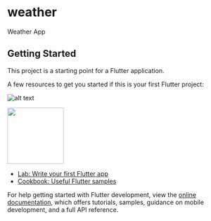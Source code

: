 # weather

Weather App

## Getting Started

This project is a starting point for a Flutter application.

A few resources to get you started if this is your first Flutter project:

![alt text](https://mdevelopers.com/storage/0_blue-bar-happyman_7eeec26b.webp)

<img src="https://mdevelopers.com/storage/0_blue-bar-happyman_7eeec26b.webp" width="128"/>

- [Lab: Write your first Flutter app](https://docs.flutter.dev/get-started/codelab)
- [Cookbook: Useful Flutter samples](https://docs.flutter.dev/cookbook)

For help getting started with Flutter development, view the
[online documentation](https://docs.flutter.dev/), which offers tutorials,
samples, guidance on mobile development, and a full API reference.
